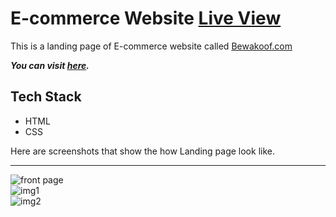 # E-commerce Website  <a href="https://resilient-bavarois-80f56f.netlify.app/">Live View</a>

This is a landing page of E-commerce website called <a href="https://resilient-bavarois-80f56f.netlify.app/">Bewakoof.com</a>

**_You can visit [here](https://resilient-bavarois-80f56f.netlify.app/)._**

## Tech Stack

- HTML
- CSS


Here are screenshots that show the how Landing page look like.

<hr/>

![front page](https://user-images.githubusercontent.com/113422735/220356962-f9b6bf32-5f8e-446c-a7bd-73189660eca5.png)
<br>
![img1](https://user-images.githubusercontent.com/113422735/220357106-3a6fb1a8-dde8-4b1f-a5b8-8022d9683512.png)
<br>
![img2](https://user-images.githubusercontent.com/113422735/220357114-a788b64e-8585-47e3-b2d6-948c45029fd9.png)
